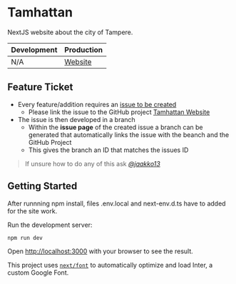 # Tamhattan
NextJS website about the city of Tampere.

| Development | Production |
| ---- | ---- |
| N/A | [Website](https://www.tamhattan.fi/) |

## Feature Ticket
- Every feature/addition requires an [issue to be created](https://github.com/jaakko13/Tamhattan/issues)
  - Please link the issue to the GitHub project [Tamhattan Website](https://github.com/users/evvic/projects/3](https://github.com/users/jaakko13/projects/3))
- The issue is then developed in a branch
  - Within the **issue page** of the created issue a branch can be generated that automatically links the issue with the beanch and the GitHub Project
  - This gives the branch an ID that matches the issues ID
> If unsure how to do any of this ask *[@jaakko13](https://github.com/jaakko13)*

## Getting Started

After runnning npm install, files .env.local and next-env.d.ts have to added for the site work.

Run the development server:

```bash
npm run dev
```

Open [http://localhost:3000](http://localhost:3000) with your browser to see the result.

This project uses [`next/font`](https://nextjs.org/docs/basic-features/font-optimization) to automatically optimize and load Inter, a custom Google Font.


